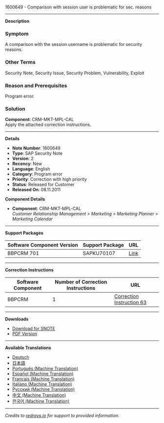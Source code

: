 1600649 - Comparison with session user is problematic for sec. reasons

---

**Description**

### Symptom
A comparison with the session username is problematic for security reasons.

### Other Terms
Security Note, Security Issue, Security Problem, Vulnerability, Exploit

### Reason and Prerequisites
Program error.

### Solution
**Component**: CRM-MKT-MPL-CAL  
Apply the attached correction instructions.

---

**Details**

- **Note Number**: 1600649
- **Type**: SAP Security Note
- **Version**: 2
- **Recency**: New
- **Language**: English
- **Category**: Program error
- **Priority**: Correction with high priority
- **Status**: Released for Customer
- **Released On**: 08.11.2011

**Component Details**

- **Component**: CRM-MKT-MPL-CAL  
  *Customer Relationship Management > Marketing > Marketing Planner > Marketing Calendar*

---

**Support Packages**

| Software Component Version | Support Package | URL |
|----------------------------|-----------------|-----|
| BBPCRM 701                 | SAPKU70107      | [Link](https://me.sap.com/supportpackage/SAPKU70107) |

---

**Correction Instructions**

| Software Component | Number of Correction Instructions | URL |
|--------------------|-----------------------------------|-----|
| BBPCRM             | 1                                 | [Correction Instruction 63](https://me.sap.com/corrins/0001600649/63) |

---

**Downloads**

- [Download for SNOTE](https://notesdownloads.sap.com/note/0040000009502962017)
- [PDF Version](https://userapps.support.sap.com/sap/support/sfm/notes/print/0001600649?language=en-US&token=392D8A08471B04FCA4EE4A4E0EE25331)

---

**Available Translations**

- [Deutsch](https://me.sap.com/notes/0001600649/D)
- [日本語](https://me.sap.com/notes/0001600649/J)
- [Português (Machine Translation)](https://me.sap.com/notes/0001600649/P)
- [Español (Machine Translation)](https://me.sap.com/notes/0001600649/S)
- [Français (Machine Translation)](https://me.sap.com/notes/0001600649/F)
- [Italiano (Machine Translation)](https://me.sap.com/notes/0001600649/I)
- [Русский (Machine Translation)](https://me.sap.com/notes/0001600649/R)
- [中文 (Machine Translation)](https://me.sap.com/notes/0001600649/1)
- [한국어 (Machine Translation)](https://me.sap.com/notes/0001600649/3)

---

*Credits to [redrays.io](https://redrays.io) for support to provided information.*